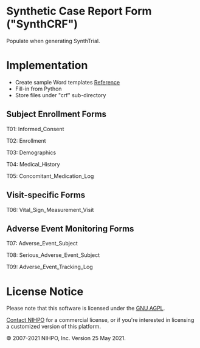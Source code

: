 # Synthetic Case Report Form ("SynthCRF")


Populate when generating SynthTrial.


# Implementation
* Create sample Word templates
[Reference](https://towardsdatascience.com/generating-automated-word-documents-with-python-d258346e1b45)
* Fill-in from Python
* Store files under "crf" sub-directory


## Subject Enrollment Forms

T01: Informed_Consent

T02: Enrollment

T03: Demographics

T04: Medical_History

T05: Concomitant_Medication_Log


## Visit-specific Forms

T06: Vital_Sign_Measurement_Visit



## Adverse Event Monitoring Forms

T07: Adverse_Event_Subject

T08: Serious_Adverse_Event_Subject

T09: Adverse_Event_Tracking_Log






# License Notice
Please note that this software is licensed under the [GNU AGPL](https://www.gnu.org/licenses/why-affero-gpl.html).

[Contact NIHPO](mailto:Jose.Lacal@NIHPO.com?subject=GitHub%20inquiry.) for a commercial license, or if you're interested in licensing a customized version of this platform.

:copyright: 2007-2021 NIHPO, Inc.     Version 25 May 2021.